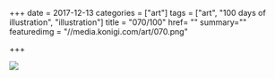 +++
date = 2017-12-13
categories = ["art"]
tags = ["art", "100 days of illustration", "illustration"]
title = "070/100"
href= ""
summary=""
featuredimg = "//media.konigi.com/art/070.png"

+++

<img src="//media.konigi.com/art/070.png" />
